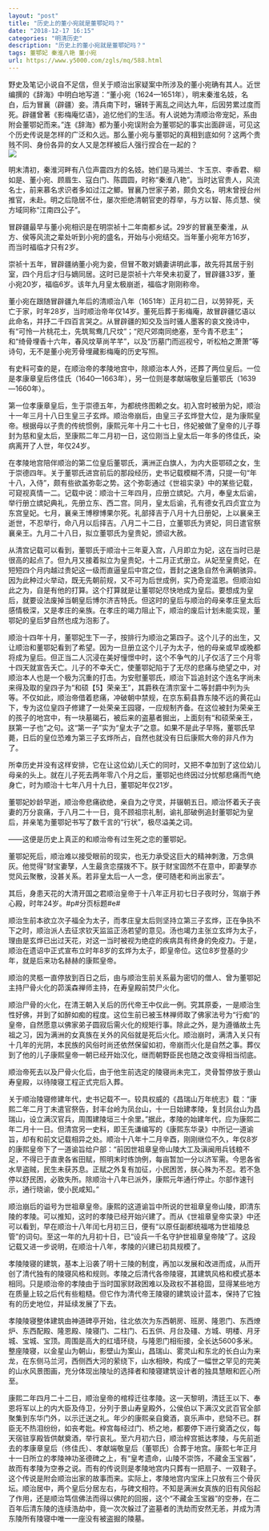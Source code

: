 ```yaml
---
layout: "post"
title: "历史上的董小宛就是董鄂妃吗？"
date: "2018-12-17 16:15"
categories: "明清历史"
description: "历史上的董小宛就是董鄂妃吗？"
tags: 董鄂妃 秦淮八艳 董小宛
url: https://www.y5000.com/zgls/mq/588.html
---
```






野史及笔记小说自不足信，但关于顺治出家疑案中所涉及的董小宛确有其人。近世编撰的《辞海》中明白地写道：“董小宛（1624—1651年），明末秦淮名妓，名白，后为冒襄（辟疆）妾。清兵南下时，辗转于离乱之间达九年，后因劳累过度而死。辟疆曾著《影梅庵忆语》，追忆他们的生活。有人说她为清顺治帝宠妃，系由附会董鄂妃而来。”连《辞海》都为董小宛误附会为董鄂妃的事实出面辟谣，可见这个历史传说是怎样的广泛和久远。那么董小宛与董鄂妃的真相到底如何？这两个贵贱不同、身份各异的女人又是怎样被后人强行捏合在一起的？  
[![](https://img.y5000.com/uploads/allimg/120525/2-1205251T6445C.jpg)](https://www.y5000.com)

明末清初，秦淮河畔有八位声震四方的名妓。她们是马湘兰、卞玉京、李香君、柳如是、董小宛、顾眉生、寇白门、陈圆圆，时称“秦淮八艳”。当时达官贵人，风流名士，前来慕名求识者多如过江之鲫。冒襄乃世家子弟，颇负文名，明末曾授台州推官，未赴。明之后隐居不仕，屡次拒绝清朝官吏的荐举，与方以智、陈贞慧、侯方域同称“江南四公子”。

冒辟疆最早与董小宛相识是在明崇祯十二年南都乡试。29岁的冒襄至秦淮，从方、侯等风流之辈处听到小宛的盛名，开始与小宛结交。当年董小宛年方16岁，而当时福临才只有2岁。

崇祯十五年，冒辟疆纳董小宛为妾，但冒不敢对嫡妻讲明此事，故先将其居于别室，四个月后才归与嫡同居。这时已是崇祯十六年癸未初夏了，冒辟疆33岁，董小宛20岁，福临6岁。该年九月皇太极崩逝，福临才刚刚称帝。

董小宛在跟随冒辟疆九年后的清顺治八年（1651年）正月初二日，以劳猝死，夭亡于家，时年28岁，当时顺治帝年仅14岁。董死后葬于影梅庵，故冒辟疆忆语以此命名，并抒二千四百言哭之。从冒辟疆的知交及当时骚人墨客的哀文挽诗中，有“可怜一片桃花土，先筑鸳鸯几尺坟”；“咫尺郊南同绝塞，至今青不悲主”；和“绮骨埋香十六年，春风坟草尚芊芊”，以及“历墓门而巡视兮，听松柏之萧萧”等诗句，无不是董小宛芳骨埋藏影梅庵的历史写照。

有史料可查的是，在顺治帝的孝陵地宫中，除顺治本人外，还葬了两位皇后。一位是孝康章皇后佟佳氏（1640—1663年），另一位则是孝献端敬皇后董鄂氏（1639—1660年）。

第一位孝康章皇后，生于崇德五年，为都统佟图赖之女。初入宫时被册为妃，顺治十一年三月十八日生皇三子玄烨。顺治帝崩后，由皇三子玄烨登大位，是为康熙皇帝。根据母以子贵的传统惯例，康熙元年十月二十七日，佟妃被做了皇帝的儿子尊封为慈和皇太后，至康熙二年二月初一日，这位刚当上皇太后一年多的佟佳氏，染病离开了人世，年仅24岁。

在孝陵地宫陪伴顺治的第二位皇后董鄂氏，满洲正白旗人，为内大臣鄂硕之女，生于崇德四年。关于董鄂氏进宫前后的那段经历，史书记载模糊不清，只提一句“年十八，入侍”，颇有些欲盖弥彰之势。这个弥彰通过《世祖实录》中的某些记载，可窥视真情一二。记载中说：顺治十三年四月，应册立嫔妃。六月，奉皇太后谕，举行册立嫔妃典礼，先册立东、西二宫。同月，皇太后谕，孔有德女孔四贞宜立为东宫皇妃。七月，襄亲王博穆博果尔死。礼部择吉于八月十九日册妃，上以襄亲王逝世，不忍举行，命八月以后择吉。八月二十二日，立董鄂氏为贤妃，同日遣官祭襄亲王。九月二十八日，拟立董鄂氏为皇贵妃，颁诏大赦。

从清宫记载可以看到，董鄂氏于顺治十三年夏入宫，八月即立为妃，这在当时已是很高的起点了。但九月又接着拟立为皇贵妃，十二月正式册立。从妃至皇贵妃，在短短四个月内越过贵妃这一级而直逼皇后中宫之位，晋封之速急自然令满朝骇异。因为此种过火举动，既无先朝前规，又不可为后世成例，实乃奇宠滥恩。但顺治如此之为，自是有他的打算。这个打算就是让董鄂妃尽快地成为皇后。要想成为皇后，就要设法废掉当朝皇后博尔济吉特氏。但这时的皇后与顺治的母亲孝庄皇太后感情极深，又是孝庄的亲族。在孝庄的竭力阻止下，顺治的废后计划未能实现，董鄂妃的皇后梦自然也成为泡影了。

顺治十四年十月，董鄂妃生下一子，按排行为顺治之第四子。这个儿子的出生，又让顺治和董鄂妃看到了希望。因为一旦册立这个儿子为太子，他的母亲或早或晚都将成为皇后。但正当二人沉浸在美好憧憬中时，这个不争气的儿子仅活了三个月零十四天就宣告夭亡。儿子的不幸夭亡，使董鄂妃陷于了无尽的悲痛与绝望之中，对顺治本人也是一个极为沉重的打击。为安慰董鄂氏，顺治下旨追封这个连名字尚未来得及取的皇四子为“和硕【5】荣亲王”，其爵秩在清宗室十二等封爵中列为头等。不仅如此，顺治帝借着悲痛，冲破朝中禁规，在京东蓟县靠东陵不远的黄花山下，专为这位皇四子修建了一处荣亲王园寝，一应规制齐备。在这位被封为荣亲王的孩子的地宫中，有一块墓碣石，被后来的盗墓者掘出，上面刻有“和硕荣亲王，朕第一子也”之句。这“第一子”实为“皇太子”之意。如果不是此子早殇，董鄂氏早薨，日后的皇位恐难为第三子玄烨所占，自然也就没有日后康熙大帝的非凡作为了。

所幸历史并没有这样安排，它在让这位幼儿夭亡的同时，又把不幸加到了这位幼儿母亲的头上。就在儿子死去两年零八个月之后，董鄂妃也终因过分忧郁悲痛而气绝身亡，时为顺治十七年八月十九日，董鄂妃年仅21岁。

董鄂妃妙龄早逝，顺治帝悲痛欲绝，亲自为之守灵，并辍朝五日。顺治怀着夭子丧妻的万分哀痛，于八月二十一日，竟不顾祖宗礼制，谕礼部破例追封董鄂妃为皇后，并亲笔为董鄂妃书写了数千言的“行状”，极尽溢美之词。

——这便是历史上真正的和顺治帝有过生死之恋的董鄂妃。

董鄂妃死后，顺治难以接受眼前的现实，也无力承受这巨大的精神刺激，万念俱灰。他觉得“财宝妻孥，人生最贪恋摆拨不下。朕于财宝固然不在意中，即妻孥亦觉风云聚散，没甚关系。若非皇太后一人一念，便可随老和尚出家去”。

其后，身患天花的大清开国之君顺治皇帝于十八年正月初七日子夜时分，驾崩于养心殿，时年24岁。#p#分页标题#e#

顺治生前本欲立次子福全为太子，而孝庄皇太后则坚持立第三子玄烨，正在争执不下之时，顺治派人去征求钦天监监正汤若望的意见。汤也竭力主张立玄烨为太子，理由是玄烨已出过天花，对这一当时被视为绝症的疾病具有终身的免疫力。于是，顺治在遗诏中正式宣布立时年8岁的玄烨为太子，即皇帝位。这位8岁登基的少年，就是后来功名赫赫的康熙皇帝。

顺治的灵柩一直停放到百日之后，由与顺治生前关系最为密切的僧人、曾为董鄂妃主持尸骨火化的茆溪森禅师主持，在寿皇殿前焚尸火化。

顺治尸骨的火化，在清王朝入关后的历代帝王中仅此一例。究其原委，一是顺治生性好佛，并到了如醉如痴的程度。这位生前已被玉林禅师取了佛家法号为“行痴”的皇帝，自然愿意以佛家弟子圆寂后需火化的规矩行事。除此之外，是为遵循故土先祖之习，因为满洲的女真族在关外的风俗就是死后火化。顺治崩时，满清入关只有十几年的光阴，本民族的风俗时尚还依然保留如初，帝崩而火化是自然之事。葬仪到了他的儿子康熙皇帝一朝已经开始汉化，继而朝野臣民也随之改变得相当彻底。

顺治帝死去以及尸骨火化后，由于他生前选定的陵寝尚未完工，灵骨暂停放于景山寿皇殿，以待陵寝工程正式完后入葬。

关于顺治陵寝修建年代，史书记载不一。较具权威的《昌瑞山万年统志》载：“康熙二年二月丁未遣官祭告，封丰台岭为凤台山，十一日始建孝陵，复封凤台山为昌瑞山，设立满汉官兵，周围建陵垣三十余里。”据此，孝陵的始建年代，应为康熙二年二月十一日。但清宫另一史料，即王先谦编写的《康熙东华录》中所记一道谕旨，却有和前文记载相异之处。顺治十八年十二月辛酉，刚刚继位不久，年仅8岁的康熙皇帝下了一道谕旨给户部：“前因世祖章皇帝山陵大工及滇闽用兵钱粮不足，不得已于直隶各省田赋，照明末时练饷例，每亩暂加一分以济军需。今思各省水旱盗贼，民生未获苏息。正赋之外复有加征，小民困苦，朕心殊为不忍。若不急停以舒民困，必致失所。除顺治十八年已派外，康熙元年通行停止。尔部作速刊示，通行晓谕，使小民咸知。”

顺治崩后的谥号为世祖章皇帝。康熙的这道谕旨中所说的世祖章皇帝山陵，即清东陵的孝陵。可以推知，这时的孝陵已经开始兴建了。而从《世祖章皇帝实录》中还可以看到，早在顺治十八年闰七月初三日，便有“以原任副都统福喀为世祖陵总管”的词句。至这一年的九月初十日，已“设兵一千名守护世祖章皇帝陵”了。这段记载又进一步说明，在顺治十八年，孝陵的兴建已初具规模了。

孝陵陵寝的建筑，基本上沿袭了明十三陵的制度，再加以发展和改进而成，从而开创了清代独有的陵寝风格和规则。孝陵之后清代各帝陵寝，其建筑风格和模式基本相同。只是顺治帝的孝陵由于当时国家财政困难以及政权不甚稳固，显得某些地方在质量上较之后代有些粗糙。但它作为清代帝王陵寝的建筑设计蓝本，保持了它独有的历史地位，并延续发展了下去。

孝陵陵寝整体建筑由神道碑亭开始，往北依次为东西朝房、班房、隆恩门、东西燎炉、东西配殿、隆恩殿、陵寝门、二柱门、石五供、月台及礓、方城、明楼、月牙城、宝城、宝顶。周围是高大的红墙环绕，与隆恩门相衔接，全长达5600多米。整座陵寝，以金星山为朝山，影壁山为案山，昌瑞山、雾灵山和东北的长白山为来龙，在东侧马兰河，西侧西大河的萦绕下，山水相映，构成了一幅世之罕见的完美的山水风景图画，充分体现出陵址的选择者和陵寝建筑设计者的独具慧眼和匠心所至。

康熙二年四月二十二日，顺治皇帝的棺椁迁往孝陵。这一天黎明，清廷王以下、奉恩将军以上的内大臣及侍卫，分列于景山寿皇殿外，公侯伯以下满汉文武百官全部聚集到东华门外，以示迁送之礼。年少的康熙亲自奠酒，哀乐声中，悲恸不已。群臣无不热泪纷纷，如丧考妣。梓宫每经过门、桥之地，都要停下进行奠酒之仪，每天宿驻享殿皆供献奠酒，举行哀礼。至六月初六日，顺治梓宫抵达孝陵，与先前逝去的孝康章皇后（佟佳氏）、孝献端敬皇后（董鄂氏）合葬于地宫。康熙七年正月十一日所立的孝陵神功圣德碑之上，有“皇考遗命，山陵不崇饰，不藏金玉宝器”，故而有孝陵为空券之说。而有的传说则是孝陵地宫内只葬有一把扇子、一双鞋子。这个传说是附会顺治出家的故事而来。实际上，孝陵地宫内宝床上只放有三个骨灰坛。顺治居中，两个皇后分居左右，与碑文相符。不知是满洲女真族的旧有风俗起了作用，还是顺治笃信佛法而得以佛陀的回报，这个“不藏金玉宝器”的空券，在二百年后清东陵的连续浩劫中，竟一次次躲过了盗墓者的洗劫而安然无恙，并成为清东陵所有陵寝中唯一一座没有被盗掘的陵墓。
